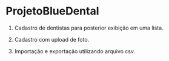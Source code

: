 # ProjetoBlueDental

  1. Cadastro de dentistas para posterior exibição em uma lista.
  
  2. Cadastro com upload de foto.
  
  3. Importação e exportação utilizando arquivo csv.

